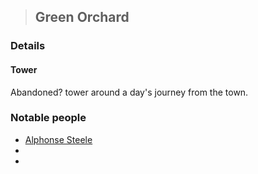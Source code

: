 >## Green Orchard

### Details

#### Tower
Abandoned? tower around a day's journey from the town. 

### Notable people
- [Alphonse Steele](../Characters/PCs/Alphonse%20Steele.md)
- 
- 

